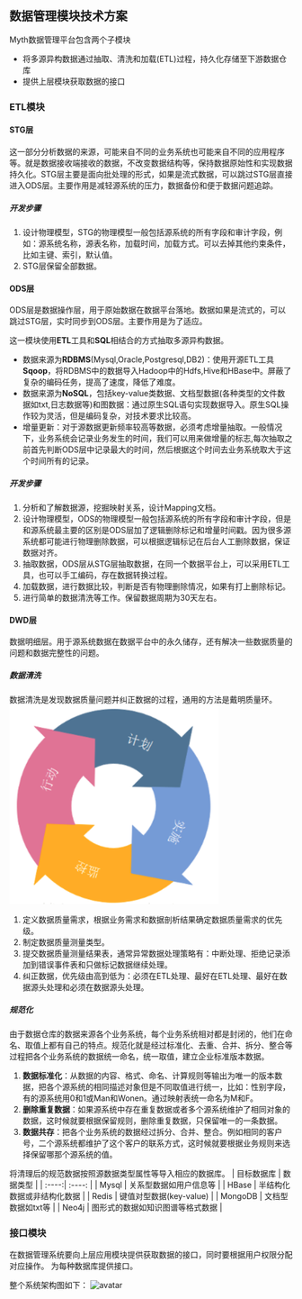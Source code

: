 ## 数据管理模块技术方案
Myth数据管理平台包含两个子模块
- 将多源异构数据通过抽取、清洗和加载(ETL)过程，持久化存储至下游数据仓库
- 提供上层模块获取数据的接口
### ETL模块
#### STG层
这一部分分析数据的来源，可能来自不同的业务系统也可能来自不同的应用程序等。就是数据接收端接收的数据，不改变数据结构等，保持数据原始性和实现数据持久化。STG层主要是面向批处理的形式，如果是流式数据，可以跳过STG层直接进入ODS层。主要作用是减轻源系统的压力，数据备份和便于数据问题追踪。

##### 开发步骤
1. 设计物理模型，STG的物理模型一般包括源系统的所有字段和审计字段，例如：源系统名称，源表名称，加载时间，加载方式。可以去掉其他约束条件，比如主键、索引，默认值。
2. STG层保留全部数据。


#### ODS层
ODS层是数据操作层，用于原始数据在数据平台落地。数据如果是流式的，可以跳过STG层，实时同步到ODS层。主要作用是为了适应。

这一模块使用**ETL**工具和**SQL**相结合的方式抽取多源异构数据。
- 数据来源为**RDBMS**(Mysql,Oracle,Postgresql,DB2)：使用开源ETL工具**Sqoop**，将RDBMS中的数据导入Hadoop中的Hdfs,Hive和HBase中。屏蔽了复杂的编码任务，提高了速度，降低了难度。
- 数据来源为**NoSQL**，包括key-value类数据、文档型数据(各种类型的文件数据如txt,日志数据等)和图数据：通过原生SQL语句实现数据导入。原生SQL操作较为灵活，但是编码复杂，对技术要求比较高。
- 增量更新：对于源数据更新频率较高等数据，必须考虑增量抽取。一般情况下，业务系统会记录业务发生的时间，我们可以用来做增量的标志,每次抽取之前首先判断ODS层中记录最大的时间，然后根据这个时间去业务系统取大于这个时间所有的记录。

##### 开发步骤
1. 分析和了解数据源，挖掘映射关系，设计Mapping文档。
2. 设计物理模型，ODS的物理模型一般包括源系统的所有字段和审计字段，但是和源系统最主要的区别是ODS层加了逻辑删除标记和增量时间戳。因为很多源系统都可能进行物理删除数据，可以根据逻辑标记在后台人工删除数据，保证数据对齐。
3. 抽取数据，ODS层从STG层抽取数据，在同一个数据平台上，可以采用ETL工具，也可以手工编码，存在数据转换过程。
4. 加载数据，进行数据比较，判断是否有物理删除情况，如果有打上删除标记。
5. 进行简单的数据清洗等工作。保留数据周期为30天左右。

#### DWD层
数据明细层。用于源系统数据在数据平台中的永久储存，还有解决一些数据质量的问题和数据完整性的问题。
##### 数据清洗
数据清洗是发现数据质量问题并纠正数据的过程，通用的方法是戴明质量环。
![avatar](https://github.com/coderGray1296/Myth/blob/master/Data%20Management/1.png)
1. 定义数据质量需求，根据业务需求和数据剖析结果确定数据质量需求的优先级。
2. 制定数据质量测量类型。
3. 提交数据质量测量结果表，通常异常数据处理策略有：中断处理、拒绝记录添加到错误事件表和只做标记数据继续处理。
4. 纠正数据，优先级由高到低为：必须在ETL处理、最好在ETL处理、最好在数据源头处理和必须在数据源头处理。

##### 规范化
由于数据仓库的数据来源各个业务系统，每个业务系统相对都是封闭的，他们在命名、取值上都有自己的特点。规范化就是经过标准化、去重、合并、拆分、整合等过程把各个业务系统的数据统一命名，统一取值，建立企业标准版本数据。
1. **数据标准化**：从数据的内容、格式、命名、计算规则等输出为唯一的版本数据，把各个源系统的相同描述对象但是不同取值进行统一，比如：性别字段，有的源系统用0和1或Man和Wonen。通过映射表统一命名为M和F。
2. **删除重复数据**：如果源系统中存在重复数据或者多个源系统维护了相同对象的数据，这时候就要根据保留规则，删除重复数据，只保留唯一的一条数据。
3. **数据共存**：把各个业务系统的数据经过拆分、合并、整合。例如相同的客户号，二个源系统都维护了这个客户的联系方式，这时候就要根据业务规则来选择保留哪那个源系统的值。

将清理后的规范数据按照源数据类型属性等导入相应的数据库。
| 目标数据库 | 数据类型 |
| :----:| :----: |
| Mysql | 关系型数据如用户信息等 |
| HBase | 半结构化数据或非结构化数据 |
| Redis | 键值对型数据(key-value) |
| MongoDB | 文档型数据如txt等 |
| Neo4j | 图形式的数据如知识图谱等格式数据 |

### 接口模块
在数据管理系统要向上层应用模块提供获取数据的接口，同时要根据用户权限分配对应操作。
为每种数据库提供接口。

整个系统架构图如下：
![avatar](https://github.com/coderGray1296/Myth/blob/master/Data%20Management/2.png)
